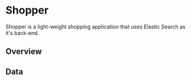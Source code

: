 # Shopper

Shopper is a light-weight shopping application that uses Elastic Search as it's back-end.

## Overview

## Data

##
